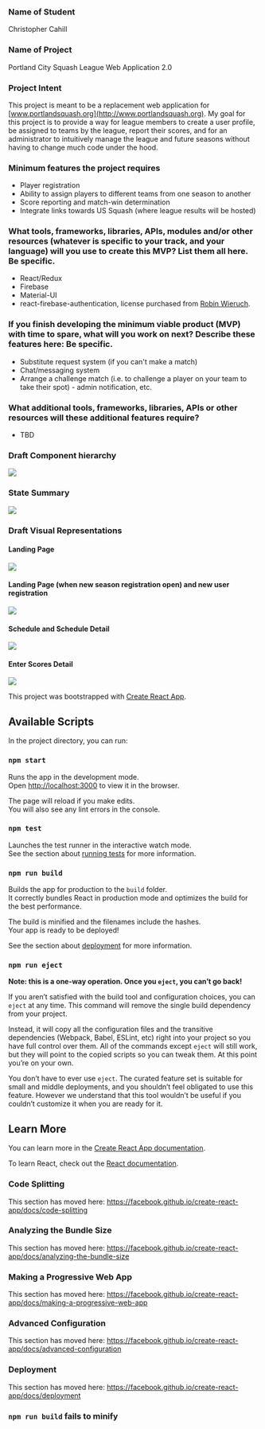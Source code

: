 ### Name of Student
Christopher Cahill
### Name of Project
Portland City Squash League Web Application 2.0

### Project Intent
This project is meant to be a replacement web application for [www.portlandsquash.org](http://www.portlandsquash.org). My goal for this project is to provide a way for league members to create a user profile, be assigned to teams by the league, report their scores, and for an administrator to intuitively manage the league and future seasons without having to change much code under the hood.


### Minimum features the project requires
* Player registration
* Ability to assign players to different teams from one season to another
* Score reporting and match-win determination
* Integrate links towards US Squash (where league results will be hosted)

### What tools, frameworks, libraries, APIs, modules and/or other resources (whatever is specific to your track, and your language) will you use to create this MVP? List them all here. Be specific.
* React/Redux
* Firebase
* Material-UI
* react-firebase-authentication, license purchased from [Robin Wieruch](https://github.com/the-road-to-react-with-firebase/react-firebase-authentication). 

### If you finish developing the minimum viable product (MVP) with time to spare, what will you work on next? Describe these features here: Be specific.
* Substitute request system (if you can't make a match)
* Chat/messaging system
* Arrange a challenge match (i.e. to challenge a player on your team to take their spot) - admin notification, etc.

### What additional tools, frameworks, libraries, APIs or other resources will these additional features require?
* TBD


### Draft Component hierarchy
<img src="./public/images/componentHierarchy/componentHierarchy.001.jpeg">

### State Summary
<img src="./public/images/componentHierarchy/componentHierarchy.002.jpeg">

### Draft Visual Representations

#### Landing Page

<img src="./public/images/landingPage.jpg">

#### Landing Page (when new season registration open) and new user registration

<img src="./public/images/landingPage_userReg.jpg">

#### Schedule and Schedule Detail

<img src="./public/images/scheduleDetail.jpg">

#### Enter Scores Detail

<img src="./public/images/enterScores.jpg">




This project was bootstrapped with [Create React App](https://github.com/facebook/create-react-app).






## Available Scripts

In the project directory, you can run:

### `npm start`

Runs the app in the development mode.<br>
Open [http://localhost:3000](http://localhost:3000) to view it in the browser.

The page will reload if you make edits.<br>
You will also see any lint errors in the console.

### `npm test`

Launches the test runner in the interactive watch mode.<br>
See the section about [running tests](https://facebook.github.io/create-react-app/docs/running-tests) for more information.

### `npm run build`

Builds the app for production to the `build` folder.<br>
It correctly bundles React in production mode and optimizes the build for the best performance.

The build is minified and the filenames include the hashes.<br>
Your app is ready to be deployed!

See the section about [deployment](https://facebook.github.io/create-react-app/docs/deployment) for more information.

### `npm run eject`

**Note: this is a one-way operation. Once you `eject`, you can’t go back!**

If you aren’t satisfied with the build tool and configuration choices, you can `eject` at any time. This command will remove the single build dependency from your project.

Instead, it will copy all the configuration files and the transitive dependencies (Webpack, Babel, ESLint, etc) right into your project so you have full control over them. All of the commands except `eject` will still work, but they will point to the copied scripts so you can tweak them. At this point you’re on your own.

You don’t have to ever use `eject`. The curated feature set is suitable for small and middle deployments, and you shouldn’t feel obligated to use this feature. However we understand that this tool wouldn’t be useful if you couldn’t customize it when you are ready for it.

## Learn More

You can learn more in the [Create React App documentation](https://facebook.github.io/create-react-app/docs/getting-started).

To learn React, check out the [React documentation](https://reactjs.org/).

### Code Splitting

This section has moved here: https://facebook.github.io/create-react-app/docs/code-splitting

### Analyzing the Bundle Size

This section has moved here: https://facebook.github.io/create-react-app/docs/analyzing-the-bundle-size

### Making a Progressive Web App

This section has moved here: https://facebook.github.io/create-react-app/docs/making-a-progressive-web-app

### Advanced Configuration

This section has moved here: https://facebook.github.io/create-react-app/docs/advanced-configuration

### Deployment

This section has moved here: https://facebook.github.io/create-react-app/docs/deployment

### `npm run build` fails to minify

